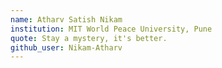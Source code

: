 ```yaml
---
name: Atharv Satish Nikam
institution: MIT World Peace University, Pune
quote: Stay a mystery, it's better.
github_user: Nikam-Atharv
---
```

